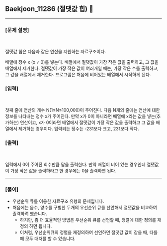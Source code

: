 ## Baekjoon_11286 (절댓값 힙) 🚀
___


### **[문제 설명]**
<br>

절댓값 힙은 다음과 같은 연산을 지원하는 자료구조이다.

배열에 정수 x (x ≠ 0)를 넣는다.
배열에서 절댓값이 가장 작은 값을 출력하고, 그 값을 배열에서 제거한다. 절댓값이 가장 작은 값이 여러개일 때는, 가장 작은 수를 출력하고, 그 값을 배열에서 제거한다.
프로그램은 처음에 비어있는 배열에서 시작하게 된다.

### **[입력]**
<br>

첫째 줄에 연산의 개수 N(1≤N≤100,000)이 주어진다. 다음 N개의 줄에는 연산에 대한 정보를 나타내는 정수 x가 주어진다. 만약 x가 0이 아니라면 배열에 x라는 값을 넣는(추가하는) 연산이고, x가 0이라면 배열에서 절댓값이 가장 작은 값을 출력하고 그 값을 배열에서 제거하는 경우이다. 입력되는 정수는 -231보다 크고, 231보다 작다.

### **[출력]**
<br>

입력에서 0이 주어진 회수만큼 답을 출력한다. 만약 배열이 비어 있는 경우인데 절댓값이 가장 작은 값을 출력하라고 한 경우에는 0을 출력하면 된다.

___


### **[풀이]**

- 우선순위 큐를 이용한 자료구조 유형의 문제입니다.
- 처음에는 음수, 양수를 구별한 두개의 우선순위 큐를 선언해서 절댓값을 비교하여 출력하려 했습니다.
  - 하지만, 좀 더 효율적인 방법은 우선순위 큐를 선언할 때, 정렬에 대한 정의를 재정의 하면 됩니다.
  - 이처럼, 우선순위큐의 정렬을 재정의하여 선언하면 절댓값 값이 같을 때, 다를 때 모두 대처를 할 수 있습니다.
